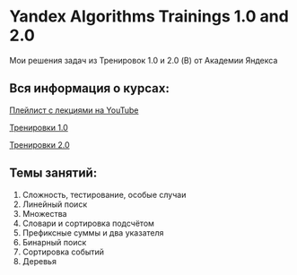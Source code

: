 # Yandex Algorithms Trainings 1.0 and 2.0

Мои решения задач из Тренировок 1.0 и 2.0 (B) от Академии Яндекса

## Вся информация о курсах:
[Плейлист с лекциями на YouTube](https://www.youtube.com/playlist?list=PL6Wui14DvQPySdPv5NUqV3i8sDbHkCKC5)

[Тренировки 1.0](https://yandex.ru/yaintern/algorithm-training_1)

[Тренировки 2.0](https://yandex.ru/yaintern/algorithm-training_2)

## Темы занятий:
1. Сложность, тестирование, особые случаи
2. Линейный поиск
3. Множества
4. Словари и сортировка подсчётом
5. Префиксные суммы и два указателя
6. Бинарный поиск
7. Сортировка событий
8. Деревья